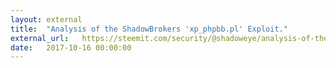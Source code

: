 ```yaml
---
layout: external
title:  "Analysis of the ShadowBrokers 'xp_phpbb.pl' Exploit."
external_url:   https://steemit.com/security/@shadoweye/analysis-of-the-shadowbrokers-xpphpbb-pl-exploit
date:   2017-10-16 00:00:00
---
```

